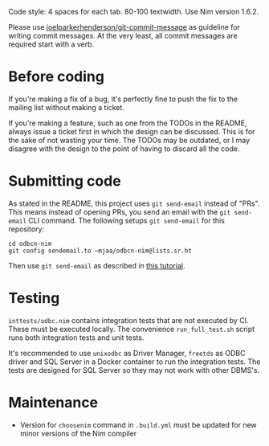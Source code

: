 Code style: 4 spaces for each tab. 80-100 textwidth. Use Nim version 1.6.2.

Please use [joelparkerhenderson/git-commit-message][1] as guideline for writing
commit messages. At the very least, all commit messages are required start with
a verb.

[1]: https://github.com/joelparkerhenderson/git-commit-message

# Before coding

If you're making a fix of a bug, it's perfectly fine to push the fix to the
mailing list without making a ticket.

If you're making a feature, such as one from the TODOs in the README, always
issue a ticket first in which the design can be discussed. This is for the sake
of not wasting your time. The TODOs may be outdated, or I may disagree with the
design to the point of having to discard all the code.

# Submitting code

As stated in the README, this project uses `git send-email` instead of "PRs".
This means instead of opening PRs, you send an email with the `git send-email`
CLI command. The following setups `git send-email` for this repository:

```
cd odbcn-nim
git config sendemail.to ~mjaa/odbcn-nim@lists.sr.ht
```

Then use `git send-email` as described in [this
tutorial](https://git-send-email.io/).

# Testing

`inttests/odbc.nim` contains integration tests that are not executed by CI.
These must be executed locally. The convenience `run_full_test.sh` script runs
both integration tests and unit tests.

It's recommended to use `unixodbc` as Driver Manager, `freetds` as ODBC driver
and SQL Server in a Docker container to run the integration tests. The tests
are designed for SQL Server so they may not work with other DBMS's.

# Maintenance

* Version for `choosenim` command in `.build.yml` must be updated for new minor
  versions of the Nim compiler
